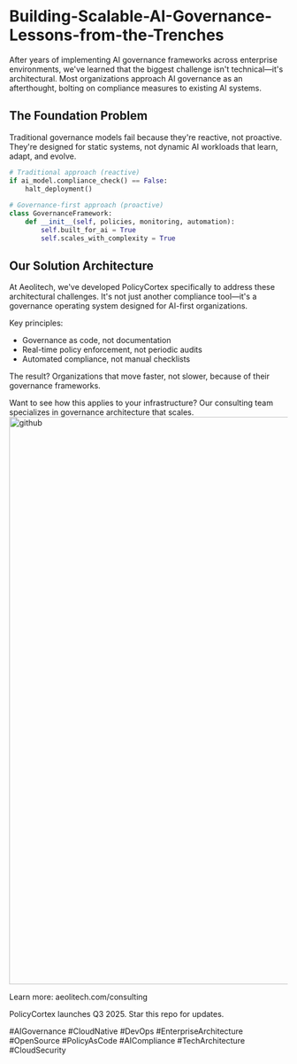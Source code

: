 # Building-Scalable-AI-Governance-Lessons-from-the-Trenches
After years of implementing AI governance frameworks across enterprise environments, we've learned that the biggest challenge isn't technical—it's architectural. Most organizations approach AI governance as an afterthought, bolting on compliance measures to existing AI systems.

## The Foundation Problem

Traditional governance models fail because they're reactive, not proactive. They're designed for static systems, not dynamic AI workloads that learn, adapt, and evolve.

```python
# Traditional approach (reactive)
if ai_model.compliance_check() == False:
    halt_deployment()
    
# Governance-first approach (proactive)
class GovernanceFramework:
    def __init__(self, policies, monitoring, automation):
        self.built_for_ai = True
        self.scales_with_complexity = True
```

## Our Solution Architecture

At Aeolitech, we've developed PolicyCortex specifically to address these architectural challenges. It's not just another compliance tool—it's a governance operating system designed for AI-first organizations.

Key principles:

- Governance as code, not documentation
- Real-time policy enforcement, not periodic audits
- Automated compliance, not manual checklists

The result? Organizations that move faster, not slower, because of their governance frameworks.

Want to see how this applies to your infrastructure? Our consulting team specializes in governance architecture that scales.
<img width="1024" height="1024" alt="github" src="https://github.com/user-attachments/assets/d7c6df11-19dc-42c9-935f-15b5eb51ef6f" />

Learn more: aeolitech.com/consulting

PolicyCortex launches Q3 2025. Star this repo for updates.

\#AIGovernance #CloudNative #DevOps #EnterpriseArchitecture #OpenSource #PolicyAsCode #AICompliance #TechArchitecture #CloudSecurity
